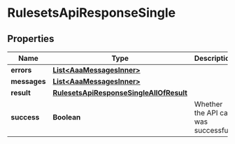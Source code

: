 

# RulesetsApiResponseSingle


## Properties

| Name | Type | Description | Notes |
|------------ | ------------- | ------------- | -------------|
|**errors** | [**List&lt;AaaMessagesInner&gt;**](AaaMessagesInner.md) |  |  |
|**messages** | [**List&lt;AaaMessagesInner&gt;**](AaaMessagesInner.md) |  |  |
|**result** | [**RulesetsApiResponseSingleAllOfResult**](RulesetsApiResponseSingleAllOfResult.md) |  |  |
|**success** | **Boolean** | Whether the API call was successful |  |



